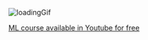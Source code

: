 ![loadingGif](https://ik.imagekit.io/1cw2zpbjy/OSWH/OSWH.gif?ik-sdk-version=javascript-1.4.3&updatedAt=1670220591394)

<a href="https://youtu.be/GwIo3gDZCVQ">ML course available in Youtube for free</a>
